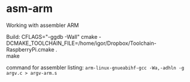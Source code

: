 asm-arm
=======

Working with assembler ARM

Build:
CFLAGS="-ggdb -Wall" cmake -DCMAKE_TOOLCHAIN_FILE=/home/igor/Dropbox/Toolchain-RaspberryPi.cmake .<br>
make

command for assembler listing: `arm-linux-gnueabihf-gcc -Wa,-adhln -g argv.c > argv-arm.s`